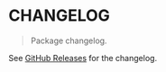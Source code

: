 # CHANGELOG

> Package changelog.

See [GitHub Releases](https://github.com/stdlib-js/boolean/releases) for the changelog.